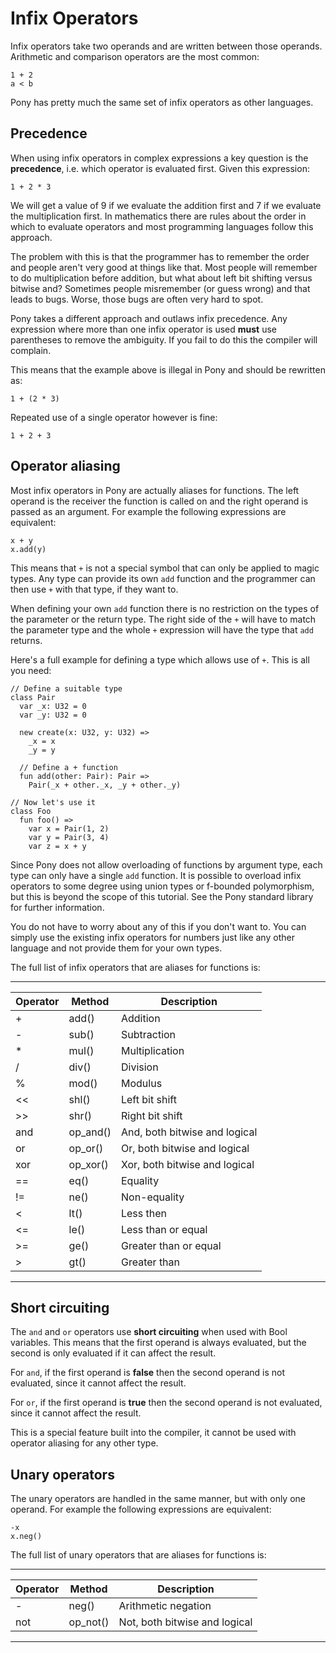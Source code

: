 # Infix Operators

Infix operators take two operands and are written between those operands. 
Arithmetic and comparison operators are the most common:

```pony
1 + 2
a < b
```

Pony has pretty much the same set of infix operators as other languages.

## Precedence

When using infix operators in complex expressions a key question is the 
__precedence__, i.e. which operator is evaluated first. Given this expression:

```pony
1 + 2 * 3
```

We will get a value of 9 if we evaluate the addition first and 7 if we evaluate 
the multiplication first. In mathematics there are rules about the order in 
which to evaluate operators and most programming languages follow this approach.

The problem with this is that the programmer has to remember the order and 
people aren't very good at things like that. Most people will remember to do 
multiplication before addition, but what about left bit shifting versus bitwise 
and? Sometimes people misremember (or guess wrong) and that leads to bugs. 
Worse, those bugs are often very hard to spot.

Pony takes a different approach and outlaws infix precedence. Any expression 
where more than one infix operator is used __must__ use parentheses to remove 
the ambiguity. If you fail to do this the compiler will complain.

This means that the example above is illegal in Pony and should be rewritten as:

```pony
1 + (2 * 3)
```

Repeated use of a single operator however is fine:

```pony
1 + 2 + 3
```

## Operator aliasing

Most infix operators in Pony are actually aliases for functions. The left 
operand is the receiver the function is called on and the right operand is 
passed as an argument. For example the following expressions are equivalent:

```pony
x + y
x.add(y)
```

This means that `+` is not a special symbol that can only be applied to magic 
types. Any type can provide its own `add` function and the programmer can then 
use `+` with that type, if they want to.

When defining your own `add` function there is no restriction on the types of 
the parameter or the return type. The right side of the `+` will have to match 
the parameter type and the whole `+` expression will have the type that `add` 
returns.

Here's a full example for defining a type which allows use of `+`. This is all 
you need:

```pony
// Define a suitable type
class Pair
  var _x: U32 = 0
  var _y: U32 = 0
  
  new create(x: U32, y: U32) =>
    _x = x
	_y = y

  // Define a + function
  fun add(other: Pair): Pair =>
	Pair(_x + other._x, _y + other._y)

// Now let's use it
class Foo
  fun foo() =>
    var x = Pair(1, 2)
	var y = Pair(3, 4)
	var z = x + y
```

Since Pony does not allow overloading of functions by argument type, each type 
can only have a single `add` function. It is possible to overload infix 
operators to some degree using union types or f-bounded polymorphism, but this 
is beyond the scope of this tutorial. See the Pony standard library for further 
information.

You do not have to worry about any of this if you don't want to. You can simply 
use the existing infix operators for numbers just like any other language and 
not provide them for your own types.

The full list of infix operators that are aliases for functions is:

---

Operator | Method   | Description
---------|----------|------------
+        | add()    | Addition
-        | sub()    | Subtraction
*        | mul()    | Multiplication
/        | div()    | Division
%        | mod()    | Modulus
<<       | shl()    | Left bit shift
>>       | shr()    | Right bit shift
and      | op_and() | And, both bitwise and logical
or       | op_or()  | Or, both bitwise and logical
xor      | op_xor() | Xor, both bitwise and logical
==       | eq()     | Equality
!=       | ne()     | Non-equality
<        | lt()     | Less then
<=       | le()     | Less than or equal
>=       | ge()     | Greater than or equal
>        | gt()     | Greater than

---

## Short circuiting

The `and` and `or` operators use __short circuiting__ when used with Bool 
variables. This means that the first operand is always evaluated, but the 
second is only evaluated if it can affect the result.

For `and`, if the first operand is __false__ then the second operand is not 
evaluated, since it cannot affect the result.

For `or`, if the first operand is __true__ then the second operand is not 
evaluated, since it cannot affect the result.

This is a special feature built into the compiler, it cannot be used with 
operator aliasing for any other type.

## Unary operators

The unary operators are handled in the same manner, but with only one operand. 
For example the following expressions are equivalent:

```pony
-x
x.neg()
```

The full list of unary operators that are aliases for functions is:

---

Operator | Method   | Description
---------|----------|------------
-        | neg()    | Arithmetic negation
not      | op_not() | Not, both bitwise and logical

---
